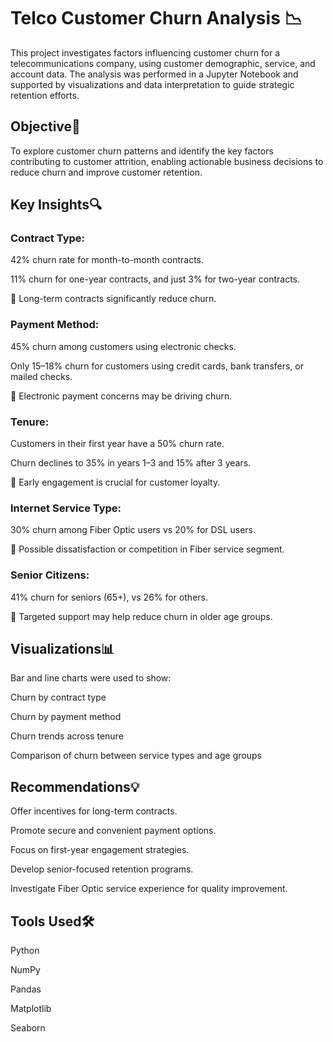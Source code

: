 # Telco Customer Churn Analysis 📉

This project investigates factors influencing customer churn for a telecommunications company, using customer demographic, service, and account data. The analysis was performed in a Jupyter Notebook and supported by visualizations and data interpretation to guide strategic retention efforts.

  ## Objective🎯
To explore customer churn patterns and identify the key factors contributing to customer attrition, enabling actionable business decisions to reduce churn and improve customer retention.

  ## Key Insights🔍
### Contract Type:

42% churn rate for month-to-month contracts.

11% churn for one-year contracts, and just 3% for two-year contracts.

📌 Long-term contracts significantly reduce churn.

### Payment Method:

45% churn among customers using electronic checks.

Only 15–18% churn for customers using credit cards, bank transfers, or mailed checks.

📌 Electronic payment concerns may be driving churn.

### Tenure:

Customers in their first year have a 50% churn rate.

Churn declines to 35% in years 1–3 and 15% after 3 years.

📌 Early engagement is crucial for customer loyalty.

### Internet Service Type:

30% churn among Fiber Optic users vs 20% for DSL users.

📌 Possible dissatisfaction or competition in Fiber service segment.

### Senior Citizens:

41% churn for seniors (65+), vs 26% for others.

📌 Targeted support may help reduce churn in older age groups.

## Visualizations📊
Bar and line charts were used to show:

Churn by contract type

Churn by payment method

Churn trends across tenure

Comparison of churn between service types and age groups

## Recommendations💡
Offer incentives for long-term contracts.

Promote secure and convenient payment options.

Focus on first-year engagement strategies.

Develop senior-focused retention programs.

Investigate Fiber Optic service experience for quality improvement.


## Tools Used🛠
Python 

NumPy

Pandas 

Matplotlib

Seaborn




